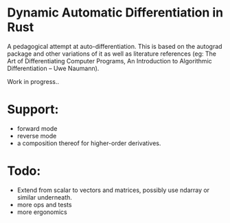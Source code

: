 # Dynamic Automatic Differentiation in Rust

A pedagogical attempt at auto-differentiation. This is based on the autograd package and other variations of it as well as literature references (eg: The Art of Differentiating Computer Programs, An Introduction to Algorithmic Differentiation – Uwe Naumann).

Work in progress..

# Support:
- forward mode
- reverse mode
- a composition thereof for higher-order derivatives.

# Todo:
- Extend from scalar to vectors and matrices, possibly use ndarray or similar underneath.
- more ops and tests
- more ergonomics



